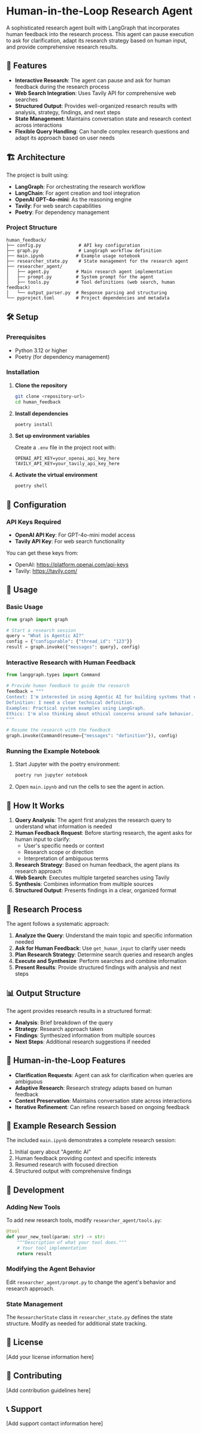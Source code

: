 # Human-in-the-Loop Research Agent

A sophisticated research agent built with LangGraph that incorporates human feedback into the research process. This agent can pause execution to ask for clarification, adapt its research strategy based on human input, and provide comprehensive research results.

## 🚀 Features

- **Interactive Research**: The agent can pause and ask for human feedback during the research process
- **Web Search Integration**: Uses Tavily API for comprehensive web searches
- **Structured Output**: Provides well-organized research results with analysis, strategy, findings, and next steps
- **State Management**: Maintains conversation state and research context across interactions
- **Flexible Query Handling**: Can handle complex research questions and adapt its approach based on user needs

## 🏗️ Architecture

The project is built using:
- **LangGraph**: For orchestrating the research workflow
- **LangChain**: For agent creation and tool integration
- **OpenAI GPT-4o-mini**: As the reasoning engine
- **Tavily**: For web search capabilities
- **Poetry**: For dependency management

### Project Structure

```
human_feedback/
├── config.py              # API key configuration
├── graph.py               # LangGraph workflow definition
├── main.ipynb            # Example usage notebook
├── researcher_state.py    # State management for the research agent
├── researcher_agent/
│   ├── agent.py          # Main research agent implementation
│   ├── prompt.py         # System prompt for the agent
│   ├── tools.py          # Tool definitions (web search, human feedback)
│   └── output_parser.py  # Response parsing and structuring
└── pyproject.toml        # Project dependencies and metadata
```

## 🛠️ Setup

### Prerequisites

- Python 3.12 or higher
- Poetry (for dependency management)

### Installation

1. **Clone the repository**
   ```bash
   git clone <repository-url>
   cd human_feedback
   ```

2. **Install dependencies**
   ```bash
   poetry install
   ```

3. **Set up environment variables**
   
   Create a `.env` file in the project root with:
   ```env
   OPENAI_API_KEY=your_openai_api_key_here
   TAVILY_API_KEY=your_tavily_api_key_here
   ```

4. **Activate the virtual environment**
   ```bash
   poetry shell
   ```

## 🔧 Configuration

### API Keys Required

- **OpenAI API Key**: For GPT-4o-mini model access
- **Tavily API Key**: For web search functionality

You can get these keys from:
- OpenAI: https://platform.openai.com/api-keys
- Tavily: https://tavily.com/

## 📖 Usage

### Basic Usage

```python
from graph import graph

# Start a research session
query = "What is Agentic AI?"
config = {"configurable": {"thread_id": "123"}}
result = graph.invoke({"messages": query}, config)
```

### Interactive Research with Human Feedback

```python
from langgraph.types import Command

# Provide human feedback to guide the research
feedback = """
Context: I'm interested in using Agentic AI for building systems that can interact with humans.
Definition: I need a clear technical definition.
Examples: Practical system examples using LangGraph.
Ethics: I'm also thinking about ethical concerns around safe behavior.
"""

# Resume the research with the feedback
graph.invoke(Command(resume={"messages": "definition"}), config)
```

### Running the Example Notebook

1. Start Jupyter with the poetry environment:
   ```bash
   poetry run jupyter notebook
   ```

2. Open `main.ipynb` and run the cells to see the agent in action.

## 🔄 How It Works

1. **Query Analysis**: The agent first analyzes the research query to understand what information is needed
2. **Human Feedback Request**: Before starting research, the agent asks for human input to clarify:
   - User's specific needs or context
   - Research scope or direction
   - Interpretation of ambiguous terms
3. **Research Strategy**: Based on human feedback, the agent plans its research approach
4. **Web Search**: Executes multiple targeted searches using Tavily
5. **Synthesis**: Combines information from multiple sources
6. **Structured Output**: Presents findings in a clear, organized format

## 🎯 Research Process

The agent follows a systematic approach:

1. **Analyze the Query**: Understand the main topic and specific information needed
2. **Ask for Human Feedback**: Use `get_human_input` to clarify user needs
3. **Plan Research Strategy**: Determine search queries and research angles
4. **Execute and Synthesize**: Perform searches and combine information
5. **Present Results**: Provide structured findings with analysis and next steps

## 📊 Output Structure

The agent provides research results in a structured format:

- **Analysis**: Brief breakdown of the query
- **Strategy**: Research approach taken
- **Findings**: Synthesized information from multiple sources
- **Next Steps**: Additional research suggestions if needed

## 🤝 Human-in-the-Loop Features

- **Clarification Requests**: Agent can ask for clarification when queries are ambiguous
- **Adaptive Research**: Research strategy adapts based on human feedback
- **Context Preservation**: Maintains conversation state across interactions
- **Iterative Refinement**: Can refine research based on ongoing feedback

## 🧪 Example Research Session

The included `main.ipynb` demonstrates a complete research session:

1. Initial query about "Agentic AI"
2. Human feedback providing context and specific interests
3. Resumed research with focused direction
4. Structured output with comprehensive findings

## 🔧 Development

### Adding New Tools

To add new research tools, modify `researcher_agent/tools.py`:

```python
@tool
def your_new_tool(param: str) -> str:
    """Description of what your tool does."""
    # Your tool implementation
    return result
```

### Modifying the Agent Behavior

Edit `researcher_agent/prompt.py` to change the agent's behavior and research approach.

### State Management

The `ResearcherState` class in `researcher_state.py` defines the state structure. Modify as needed for additional state tracking.

## 📝 License

[Add your license information here]

## 🤝 Contributing

[Add contribution guidelines here]

## 📞 Support

[Add support contact information here] 